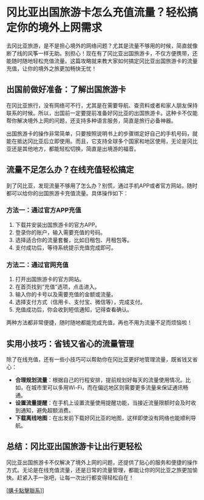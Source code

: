 # 冈比亚出国旅游卡怎么充值流量？轻松搞定你的境外上网需求

去冈比亚旅游，是不是担心境外的网络问题？尤其是流量不够用的时候，简直就像断了线的风筝一样无助。别担心！现在有了冈比亚出国旅游卡，不仅方便携带，还能随时随地轻松充值流量。这篇攻略就来教大家如何搞定冈比亚出国旅游卡的流量充值，让你的境外之旅更加畅快无忧！

## 出国前做好准备：了解出国旅游卡

在冈比亚旅行，没有网络可不行，尤其是在需要导航、查资料或者和家人朋友保持联系的时候。所以，出国前一定要提前准备好冈比亚的出国旅游卡。这种卡不仅能帮你解决境外上网的问题，还支持多种语言服务，简直是旅行必备神器。

出国旅游卡的操作非常简单，只要按照说明书上的步骤绑定好自己的手机号码，就能在抵达冈比亚后立即使用。而且，它支持全球多个国家和地区使用，无论是冈比亚还是其他地方，都能轻松切换，简直是出境游的福音。

## 流量不足怎么办？在线充值轻松搞定

到了冈比亚，发现流量不够用了怎么办？别慌，通过手机APP或者官方网站，随时都可以给你的出国旅游卡充值流量。具体操作如下：

### 方法一：通过官方APP充值
1. 下载并安装出国旅游卡的官方APP。
2. 登录你的账户，输入需要充值的号码。
3. 选择适合你的流量套餐，比如日租包、月租包等。
4. 支付成功后，等待系统提示充值完成即可。

### 方法二：通过官网充值
1. 打开出国旅游卡的官方网站。
2. 在首页找到“充值”选项，点击进入。
3. 输入你的卡号以及需要充值的金额或流量。
4. 选择支付方式（信用卡、支付宝、微信等），完成支付。
5. 充值成功后，你会收到短信通知，记得查看确认。

两种方法都非常便捷，随时随地都能完成充值，再也不用为流量不足而烦恼啦！

## 实用小技巧：省钱又省心的流量管理

除了在线充值，还有一些小技巧可以帮助你在冈比亚更好地管理流量，既省钱又省心：

- **合理规划流量**：根据自己的行程安排，提前规划好每天的流量使用情况。比如，在城市里可以多用Wi-Fi，而在偏远地区则需要更多流量来保证通讯畅通。
- **设置流量提醒**：在手机上设置流量使用提醒功能，当接近流量限额时会及时收到通知，避免超额消费。
- **下载离线地图**：在出发前下载好冈比亚的地图，这样即使没有网络也能顺利导航。

## 总结：冈比亚出国旅游卡让出行更轻松

冈比亚出国旅游卡不仅解决了境外上网的问题，还提供了贴心的服务和便捷的操作方式。无论是在线充值流量，还是日常的流量管理，都能让你的冈比亚之旅更加愉快。赶紧入手一张吧，让每一次出行都变得轻松自在！

[[購卡點擊聯系](https://t.me/s/esim1088)]]